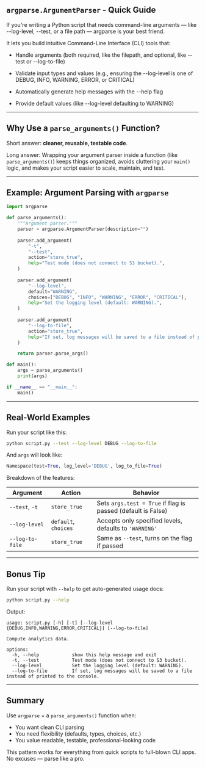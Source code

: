 ## `argparse.ArgumentParser` - Quick Guide

If you're writing a Python script that needs command-line arguments — like --log-level, --test, or a file path — argparse is your best friend.

It lets you build intuitive Command-Line Interface (CLI) tools that:

   - Handle arguments (both required, like the filepath, and optional, like --test or --log-to-file)

   - Validate input types and values (e.g., ensuring the --log-level is one of DEBUG, INFO, WARNING, ERROR, or CRITICAL)

   - Automatically generate help messages with the --help flag

   - Provide default values (like --log-level defaulting to WARNING)

---

## Why Use a `parse_arguments()` Function?

Short answer: **cleaner, reusable, testable code**.

Long answer: Wrapping your argument parser inside a function (like `parse_arguments()`) keeps things organized, avoids cluttering your `main()` logic, and makes your script easier to scale, maintain, and test.

---

## Example: Argument Parsing with `argparse`

```python
import argparse

def parse_arguments():
    """Argument parser."""
    parser = argparse.ArgumentParser(description="")
    
    parser.add_argument(
        "-t",
        "--test",
        action="store_true",
        help="Test mode (does not connect to S3 bucket).",
    )
    
    parser.add_argument(
        "--log-level",
        default="WARNING",
        choices=["DEBUG", "INFO", "WARNING", "ERROR", "CRITICAL"],
        help="Set the logging level (default: WARNING).",
    )
    
    parser.add_argument(
        "--log-to-file",
        action="store_true",
        help="If set, log messages will be saved to a file instead of printed to the console.",
    )

    return parser.parse_args()

def main():
    args = parse_arguments()
    print(args)

if __name__ == "__main__":
    main()
```

---

## Real-World Examples

Run your script like this:

```bash
python script.py --test --log-level DEBUG --log-to-file
```

And `args` will look like:

```python
Namespace(test=True, log_level='DEBUG', log_to_file=True)
```

Breakdown of the features:

| Argument         | Action         | Behavior                                                         |
|------------------|----------------|------------------------------------------------------------------|
| `--test`, `-t`   | `store_true`   | Sets `args.test = True` if flag is passed (default is False)     |
| `--log-level`    | `default`, `choices` | Accepts only specified levels, defaults to `'WARNING'`     |
| `--log-to-file`  | `store_true`   | Same as `--test`, turns on the flag if passed                    |

---

## Bonus Tip

Run your script with `--help` to get auto-generated usage docs:

```bash
python script.py --help
```

Output:

```
usage: script.py [-h] [-t] [--log-level {DEBUG,INFO,WARNING,ERROR,CRITICAL}] [--log-to-file]

Compute analytics data.

options:
  -h, --help            show this help message and exit
  -t, --test            Test mode (does not connect to S3 bucket).
  --log-level           Set the logging level (default: WARNING).
  --log-to-file         If set, log messages will be saved to a file instead of printed to the console.
```

---

## Summary

Use `argparse` + a `parse_arguments()` function when:
- You want clean CLI parsing
- You need flexibility (defaults, types, choices, etc.)
- You value readable, testable, professional-looking code

This pattern works for everything from quick scripts to full-blown CLI apps. No excuses — parse like a pro. 
